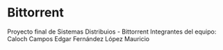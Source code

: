 # Bittorrent
Proyecto final de Sistemas Distribuios - Bittorrent
Integrantes del equipo: 
Caloch Campos Edgar
Fernández López Mauricio

